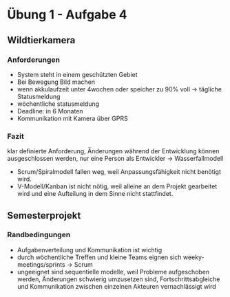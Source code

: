 # Übung 1 - Aufgabe 4

## Wildtierkamera

### Anforderungen

- System steht in einem geschützten Gebiet
- Bei Bewegung Bild machen
- wenn akkulaufzeit unter 4wochen oder speicher zu 90% voll -> tägliche Statusmeldung
- wöchentliche statusmeldung
- Deadline: in 6 Monaten
- Kommunikation mit Kamera über GPRS

### Fazit

klar definierte Anforderung, Änderungen während der Entwicklung können ausgeschlossen werden, nur eine Person als Entwickler -> Wasserfallmodell

- Scrum/Spiralmodell fallen weg, weil Anpassungsfähigkeit nicht benötigt wird.
- V-Modell/Kanban ist nicht nötig, weil alleine an dem Projekt gearbeitet wird und eine Aufteilung in dem Sinne nicht stattfindet.

## Semesterprojekt

### Randbedingungen

- Aufgabenverteilung und Kommunikation ist wichtig
- durch wöchentliche Treffen und kleine Teams eignen sich weeky-meetings/sprints -> Scrum
- ungeeignet sind sequentielle modelle, weil Probleme aufgeschoben werden, Änderungen schwierig umzusetzen sind, Fortschrittsabgleiche und Kommunikation zwischen einzelnen Akteuren vernachlässigt wird
